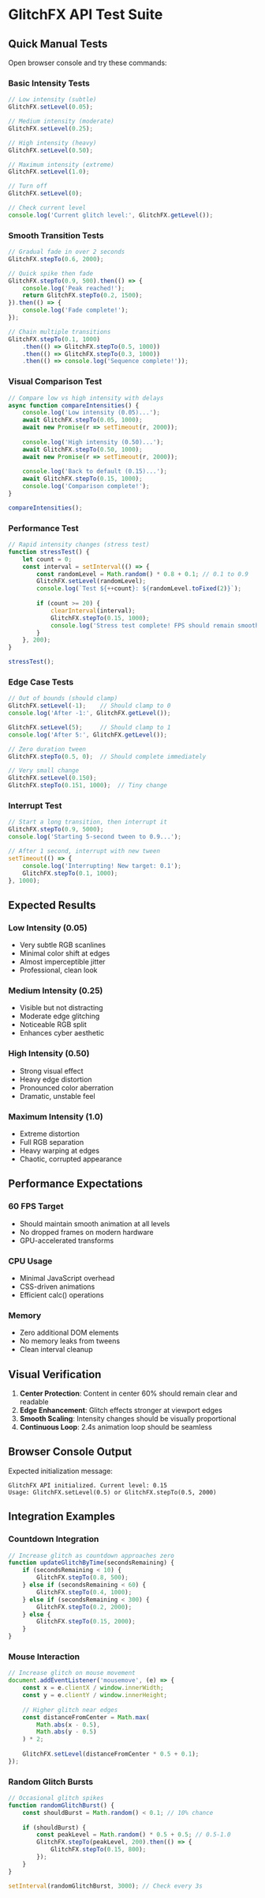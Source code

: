 # GlitchFX API Test Suite

## Quick Manual Tests

Open browser console and try these commands:

### Basic Intensity Tests
```javascript
// Low intensity (subtle)
GlitchFX.setLevel(0.05);

// Medium intensity (moderate)
GlitchFX.setLevel(0.25);

// High intensity (heavy)
GlitchFX.setLevel(0.50);

// Maximum intensity (extreme)
GlitchFX.setLevel(1.0);

// Turn off
GlitchFX.setLevel(0);

// Check current level
console.log('Current glitch level:', GlitchFX.getLevel());
```

### Smooth Transition Tests
```javascript
// Gradual fade in over 2 seconds
GlitchFX.stepTo(0.6, 2000);

// Quick spike then fade
GlitchFX.stepTo(0.9, 500).then(() => {
    console.log('Peak reached!');
    return GlitchFX.stepTo(0.2, 1500);
}).then(() => {
    console.log('Fade complete!');
});

// Chain multiple transitions
GlitchFX.stepTo(0.1, 1000)
    .then(() => GlitchFX.stepTo(0.5, 1000))
    .then(() => GlitchFX.stepTo(0.3, 1000))
    .then(() => console.log('Sequence complete!'));
```

### Visual Comparison Test
```javascript
// Compare low vs high intensity with delays
async function compareIntensities() {
    console.log('Low intensity (0.05)...');
    await GlitchFX.stepTo(0.05, 1000);
    await new Promise(r => setTimeout(r, 2000));
    
    console.log('High intensity (0.50)...');
    await GlitchFX.stepTo(0.50, 1000);
    await new Promise(r => setTimeout(r, 2000));
    
    console.log('Back to default (0.15)...');
    await GlitchFX.stepTo(0.15, 1000);
    console.log('Comparison complete!');
}

compareIntensities();
```

### Performance Test
```javascript
// Rapid intensity changes (stress test)
function stressTest() {
    let count = 0;
    const interval = setInterval(() => {
        const randomLevel = Math.random() * 0.8 + 0.1; // 0.1 to 0.9
        GlitchFX.setLevel(randomLevel);
        console.log(`Test ${++count}: ${randomLevel.toFixed(2)}`);
        
        if (count >= 20) {
            clearInterval(interval);
            GlitchFX.stepTo(0.15, 1000);
            console.log('Stress test complete! FPS should remain smooth.');
        }
    }, 200);
}

stressTest();
```

### Edge Case Tests
```javascript
// Out of bounds (should clamp)
GlitchFX.setLevel(-1);    // Should clamp to 0
console.log('After -1:', GlitchFX.getLevel());

GlitchFX.setLevel(5);     // Should clamp to 1
console.log('After 5:', GlitchFX.getLevel());

// Zero duration tween
GlitchFX.stepTo(0.5, 0);  // Should complete immediately

// Very small change
GlitchFX.setLevel(0.150);
GlitchFX.stepTo(0.151, 1000);  // Tiny change
```

### Interrupt Test
```javascript
// Start a long transition, then interrupt it
GlitchFX.stepTo(0.9, 5000);
console.log('Starting 5-second tween to 0.9...');

// After 1 second, interrupt with new tween
setTimeout(() => {
    console.log('Interrupting! New target: 0.1');
    GlitchFX.stepTo(0.1, 1000);
}, 1000);
```

## Expected Results

### Low Intensity (0.05)
- Very subtle RGB scanlines
- Minimal color shift at edges
- Almost imperceptible jitter
- Professional, clean look

### Medium Intensity (0.25)
- Visible but not distracting
- Moderate edge glitching
- Noticeable RGB split
- Enhances cyber aesthetic

### High Intensity (0.50)
- Strong visual effect
- Heavy edge distortion
- Pronounced color aberration
- Dramatic, unstable feel

### Maximum Intensity (1.0)
- Extreme distortion
- Full RGB separation
- Heavy warping at edges
- Chaotic, corrupted appearance

## Performance Expectations

### 60 FPS Target
- Should maintain smooth animation at all levels
- No dropped frames on modern hardware
- GPU-accelerated transforms

### CPU Usage
- Minimal JavaScript overhead
- CSS-driven animations
- Efficient calc() operations

### Memory
- Zero additional DOM elements
- No memory leaks from tweens
- Clean interval cleanup

## Visual Verification

1. **Center Protection**: Content in center 60% should remain clear and readable
2. **Edge Enhancement**: Glitch effects stronger at viewport edges
3. **Smooth Scaling**: Intensity changes should be visually proportional
4. **Continuous Loop**: 2.4s animation loop should be seamless

## Browser Console Output

Expected initialization message:
```
GlitchFX API initialized. Current level: 0.15
Usage: GlitchFX.setLevel(0.5) or GlitchFX.stepTo(0.5, 2000)
```

## Integration Examples

### Countdown Integration
```javascript
// Increase glitch as countdown approaches zero
function updateGlitchByTime(secondsRemaining) {
    if (secondsRemaining < 10) {
        GlitchFX.stepTo(0.8, 500);
    } else if (secondsRemaining < 60) {
        GlitchFX.stepTo(0.4, 1000);
    } else if (secondsRemaining < 300) {
        GlitchFX.stepTo(0.2, 2000);
    } else {
        GlitchFX.stepTo(0.15, 2000);
    }
}
```

### Mouse Interaction
```javascript
// Increase glitch on mouse movement
document.addEventListener('mousemove', (e) => {
    const x = e.clientX / window.innerWidth;
    const y = e.clientY / window.innerHeight;
    
    // Higher glitch near edges
    const distanceFromCenter = Math.max(
        Math.abs(x - 0.5),
        Math.abs(y - 0.5)
    ) * 2;
    
    GlitchFX.setLevel(distanceFromCenter * 0.5 + 0.1);
});
```

### Random Glitch Bursts
```javascript
// Occasional glitch spikes
function randomGlitchBurst() {
    const shouldBurst = Math.random() < 0.1; // 10% chance
    
    if (shouldBurst) {
        const peakLevel = Math.random() * 0.5 + 0.5; // 0.5-1.0
        GlitchFX.stepTo(peakLevel, 200).then(() => {
            GlitchFX.stepTo(0.15, 800);
        });
    }
}

setInterval(randomGlitchBurst, 3000); // Check every 3s
```
